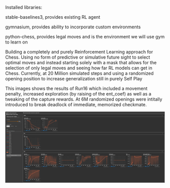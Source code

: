 Installed libraries:

stable-baselines3, provides existing RL agent
    
gymnasium, provides ability to incorporate custom environments
    
python-chess, provides legal moves and is the environment we will use gym to learn on



Building a completely and purely Reinforcement Learning approach for Chess. Using no form of predictive or simulative future sight to select optimal moves and instead starting solely with a mask that allows for the selection of only legal moves and seeing how far RL models can get in Chess. Currently, at 20 Million simulated steps and using a randomized opening position to increase generalization still in purely Self Play


This images shows the results of Run16 which included a movement penalty, increased exploration (by raising of the ent_coef) as well as a tweaking of the capture rewards. At 6M randomized openings were intitally introduced to break deadlock of immediate, memorized checkmate. 

![Reward Curve](TensorBoardData20MRun16.png)
